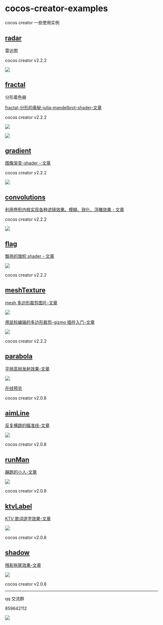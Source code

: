 # cocos-creator-examples
cocos creator 一些使用实例

## [radar](./radar)

雷达图

cocos creator v2.2.2 

![](./img/radar.jpg)

## [fractal](./fractal)

分形着色器

[fractal-分形的奥秘-julia-mandelbrot-shader-文章](https://mp.weixin.qq.com/s/OuQaI18LwX3Lw7aRcKjDOw)

cocos creator v2.2.2 

![](./img/fractal.gif)

![](./img/fractal.jpg)

## [gradient](./gradient)

[图像渐变-shader - 文章](https://mp.weixin.qq.com/s/tN2Al3kfo4HwIBGXNjmEDA)

cocos creator v2.2.2 

![](./img/gradient.gif)


## [convolutions](./convolutions)

[利用卷积内核实现各种滤镜效果。模糊、锐化、浮雕效果 - 文章](https://mp.weixin.qq.com/s/WAajs8p69X8UJFvNiYuNDA)

cocos creator v2.2.2 

![](./img/convolutions.jpg)


## [flag](./flag)

[飘扬的旗帜 shader - 文章](https://mp.weixin.qq.com/s/E5ZjzIFozvPRIIytmtiuTQ)

![](./img/flag.gif)

cocos creator v2.2.2 


## [meshTexture](./meshTexture)

[mesh 多边形裁剪图片-文章](https://mp.weixin.qq.com/s/r1IEcFXdy4O2Fn4IPs1m_w)

![](./img/meshTexture.jpg)

[用鼠标编辑的多边形裁剪-gizmo 插件入门-文章](https://mp.weixin.qq.com/s/YjH9PAWvtgPiDGxp9y7big)

![](./img/meshTexture.gif)

cocos creator v2.2.2 

## [parabola](./parabola)

[平抛高抛发射效果-文章](https://mp.weixin.qq.com/s/5GgL_pONl0bQPxFz4xtjmQ)

![](./img/parabola.gif)

[在线预览](http://lamyoung.gitee.io/web/parabola/)

cocos creator v2.0.8 


## [aimLine](./aimLine)

[反复横跳的瞄准线-文章](https://mp.weixin.qq.com/s/-zh_4SEd_QMk56T0yE01hQ)

![](./img/aimLine.gif)

cocos creator v2.0.8 


## [runMan](./runMan)

[蹦跑的小人-文章](https://mp.weixin.qq.com/s/DiB031FORp2JNmWXTdVzmw)  

![](./img/runMan.gif)

cocos creator v2.0.8 


## [ktvLabel](./ktvLabel)

[KTV 歌词逐字效果-文章](https://mp.weixin.qq.com/s/os1_7hd3pZX32c128O7QGA)  

![](./img/ktvLabel.gif)

cocos creator v2.0.8 

## [shadow](./shadow)

[残影拖尾效果-文章](https://mp.weixin.qq.com/s/iuoyQvCPryajMsfga2IofA)  

![](./img/shadow.gif)

cocos creator v2.0.8 

---

qq 交流群

859642112

![](./img/about.jpg)